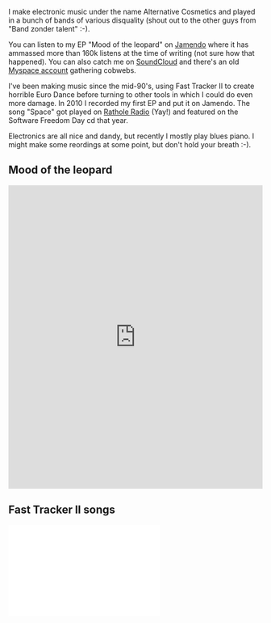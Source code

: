 <!--
title: Music
-->
I make electronic music under the name Alternative Cosmetics and played in a
bunch of bands of various disquality (shout out to the other guys from "Band
zonder talent" :-).

You can listen to my EP "Mood of the leopard" on
[Jamendo](https://www.jamendo.com/album/60375/mood-of-the-leopard) where it has
ammassed more than 160k listens at the time of writing (not sure how that
happened). You can also catch me on [SoundCloud](https://soundcloud.com/alternative-cosmetics)
and there's an old [Myspace account](https://myspace.com/alternativecosmetics/music/songs) gathering cobwebs.

I've been making music since the mid-90's, using Fast Tracker II to create
horrible Euro Dance before turning to other tools in which I could do even more
damage. In 2010 I recorded my first EP and put it on Jamendo. The song "Space"
got played on [Rathole Radio](http://ratholeradio.org/2010/02/ep19/) (Yay!) and
featured on the Software Freedom Day cd that year. 

Electronics are all nice and dandy, but recently I mostly play blues piano. I
might make some reordings at some point, but don't hold your breath :-).



Mood of the leopard
-------------------

<iframe width="100%" height="600" scrolling="no" frameborder="no"
src="https://w.soundcloud.com/player/?url=https%3A//api.soundcloud.com/playlists/695958&amp;auto_play=false&amp;hide_related=false&amp;show_comments=true&amp;show_user=true&amp;show_reposts=false&amp;visual=true"></iframe>

Fast Tracker II songs
---------------------

<iframe width="300" height="90"
src="//media.myspace.com/play/song/movement-41428092-44039741" frameborder="0"
allowtransparency="true" webkitallowfullscreen mozallowfullscreen
allowfullscreen></iframe>

<iframe width="300" height="90"
src="//media.myspace.com/play/song/apocalypse-50739769-54683590" frameborder="0"
allowtransparency="true" webkitallowfullscreen mozallowfullscreen
allowfullscreen></iframe>

